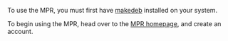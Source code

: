To use the MPR, you must first have [makedeb](/makedeb/intro.md) installed on your system.

To begin using the MPR, head over to the [MPR homepage](https://{{env.mpr_url}}), and create an account.
